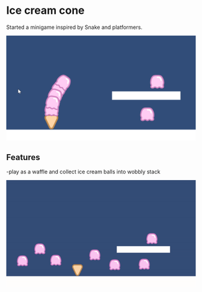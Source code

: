 <h1>Ice cream cone</h1>
<p>Started a minigame inspired by Snake and platformers.</p>

![ice cream ball collecting](images/collectingIcecreams.png)


<h2>Features</h2>
<p>-play as a waffle and collect ice cream balls into wobbly stack</p>

![ice cream ball collecting](images/IceCreamCollecting.gif)